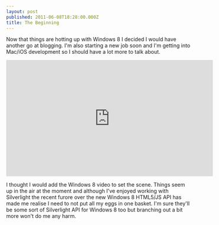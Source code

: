```yaml
---
layout: post
published: 2011-06-08T18:28:00.000Z
title: The Beginning
---
```


Now that things are hotting up with Windows 8 I decided I would have another go at blogging. I'm also starting a new job soon and I'm getting into Mac/iOS development so I should have a lot more to talk about.

<div class='embed-container'>
 <iframe width="560" height="315" src="https://www.youtube-nocookie.com/embed/UYSSdSNFjhU" frameborder="0" allow="accelerometer; autoplay; encrypted-media; gyroscope; picture-in-picture" allowfullscreen></iframe>
</div>

I thought I would add the Windows 8 video to set the scene. Things seem up in the air at the moment and although I've enjoyed working with Silverlight the recent furore over the new Windows 8 HTML5/JS API has made me realise I need to not put all my eggs in one basket. I'm sure they'll be some sort of Silverlight API for Windows 8 too but branching out a bit more won't do me any harm.

